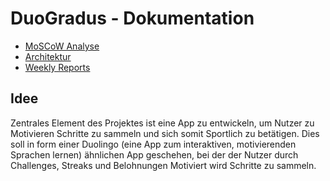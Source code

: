 # DuoGradus - Dokumentation

- [MoSCoW Analyse](./moscow.md)
- [Architektur](./architecture.md)
- [Weekly Reports](https://github.com/SE-TINF22B2/DuoGradus/discussions/categories/statusberichte)

## Idee

Zentrales Element des Projektes ist eine App zu entwickeln, um Nutzer zu Motivieren Schritte zu sammeln und sich somit Sportlich zu betätigen. Dies soll in form einer Duolingo (eine App zum interaktiven, motivierenden Sprachen lernen) ähnlichen App geschehen, bei der der Nutzer durch Challenges, Streaks und Belohnungen Motiviert wird Schritte zu sammeln.
